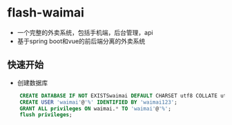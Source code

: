 # flash-waimai
- 一个完整的外卖系统，包括手机端，后台管理，api
- 基于spring boot和vue的前后端分离的外卖系统

## 快速开始
- 创建数据库
```sql
    CREATE DATABASE IF NOT EXISTSwaimai DEFAULT CHARSET utf8 COLLATE utf8_general_ci; 
    CREATE USER 'waimai'@'%' IDENTIFIED BY 'waimai123';
    GRANT ALL privileges ON waimai.* TO 'waimai'@'%';
    flush privileges;

```